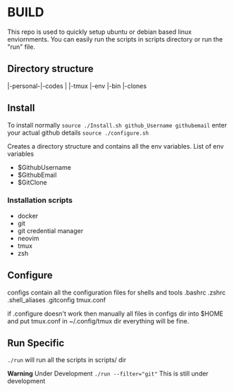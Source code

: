 # BUILD

This repo is used to quickly setup ubuntu or debian based linux enviornments. 
You can easily run the scripts in scripts directory or run the "run" file.

## Directory structure
|-personal-|-codes
|          |-tmux
|-env
|-bin
|-clones

## Install
To install normally
`source ./Install.sh github_Username githubemail` enter your actual github details
`source ./configure.sh`

Creates a directory structure and contains all the env variables.
List of env variables
- $GithubUsername
- $GithubEmail
- $GitClone

### Installation scripts
- docker
- git
- git credential manager
- neovim
- tmux
- zsh


## Configure
configs contain all the configuration files for shells and tools
.bashrc 
.zshrc
.shell_aliases
.gitconfig
tmux.conf

if .configure doesn't work then manually all files in configs dir into $HOME
and put tmux.conf in ~/.config/tmux dir everything will be fine.

## Run Specific

`./run` will run all the scripts in scripts/ dir

**Warning** Under Development
`./run --filter="git"` This is still under development
